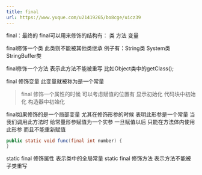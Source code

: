 ```yaml
---
title: final
url: https://www.yuque.com/u21419265/bo8cge/uicz39
---
```


final：最终的
final可以用来修饰的结构有： 类 方法 变量

final修饰一个类 此类则不能被其他类继承 例子有：String类 System类 StringBuffer类

final修饰一个方法 表示此方法不能被重写 比如Object类中的getClass();

final 修饰变量 此变量就被称为是一个常量

> final 修饰一个属性的时候 可以考虑赋值的位置有 显示初始化 代码块中初始化 构造器中初始化

final如果修饰的是一个局部变量
尤其在修饰形参的时候 表明此形参是一个常量 当我们调用此方法时 给常量形参赋值为一个实参 一旦赋值以后 只能在方法体内使用此形参 而且不能重新赋值

```java
public static void func(final int number) {
}
```

static final 修饰属性 表示类中的全局常量
static final 修饰方法 表示方法不能被子类重写
